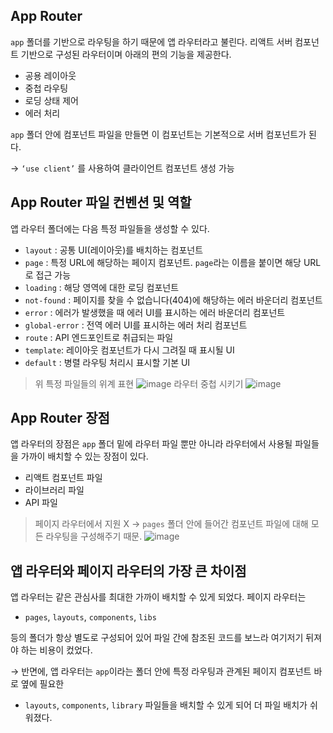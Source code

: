 ## App Router

`app` 폴더를 기반으로 라우팅을 하기 때문에 앱 라우터라고 불린다. 리액트 서버 컴포넌트 기반으로 구성된 라우터이며 아래의 편의 기능을 제공한다.

- 공용 레이아웃
- 중첩 라우팅
- 로딩 상태 제어
- 에러 처리

`app` 폴더 안에 컴포넌트 파일을 만들면 이 컴포넌트는 기본적으로 서버 컴포넌트가 된다.

→ `‘use client’` 를 사용하여 클라이언트 컴포넌트 생성 가능

## App Router 파일 컨벤션 및 역할

앱 라우터 폴더에는 다음 특정 파일들을 생성할 수 있다.

- `layout` : 공통 UI(레이아웃)를 배치하는 컴포넌트
- `page` : 특정 URL에 해당하는 페이지 컴포넌트. `page`라는 이름을 붙이면 해당 URL로 접근 가능
- `loading` : 해당 영역에 대한 로딩 컴포넌트
- `not-found` : 페이지를 찾을 수 없습니다(404)에 해당하는 에러 바운더리 컴포넌트
- `error` : 에러가 발생했을 때 에러 UI를 표시하는 에러 바운더리 컴포넌트
- `global-error` : 전역 에러 UI를 표시하는 에러 처리 컴포넌트
- `route` : API 엔드포인트로 취급되는 파일
- `template`: 레이아웃 컴포넌트가 다시 그려질 때 표시될 UI
- `default` : 병렬 라우팅 처리시 표시할 기본 UI

> 위 특정 파일들의 위계 표현
![image](https://github.com/Juone2/Interview/assets/103497968/12e36cb8-ffde-479d-8bdc-9947d332b4bf)
> 라우터 중첩 시키기
![image](https://github.com/Juone2/Interview/assets/103497968/266cddf9-d304-48a2-852e-049d23b62081)

## App Router 장점

앱 라우터의 장점은 `app` 폴더 밑에 라우터 파일 뿐만 아니라 라우터에서 사용될 파일들을 가까이 배치할 수 있는 장점이 있다.

- 리액트 컴포넌트 파일
- 라이브러리 파일
- API 파일

> 페이지 라우터에서 지원 X → `pages` 폴더 안에 들어간 컴포넌트 파일에 대해 모든 라우팅을 구성해주기 때문.
![image](https://github.com/Juone2/Interview/assets/103497968/dbbee3bf-6773-47d2-89cc-e6c0ea8375c9)


## 앱 라우터와 페이지 라우터의 가장 큰 차이점

앱 라우터는 같은 관심사를 최대한 가까이 배치할 수 있게 되었다. 페이지 라우터는

- `pages`, `layouts`, `components`, `libs`

등의 폴더가 항상 별도로 구성되어 있어 파일 간에 참조된 코드를 보느라 여기저기 뒤져야 하는 비용이 컸었다. 

→ 반면에, 앱 라우터는 `app`이라는 폴더 안에 특정 라우팅과 관계된 페이지 컴포넌트 바로 옆에 필요한 

- `layouts`, `components`, `library` 파일들을 배치할 수 있게 되어 더 파일 배치가 쉬워졌다.
